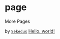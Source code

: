 # page
More Pages

by [`Sekedus`](https://sekedus.blogspot.com)
<a href="http://example.com/" target="_blank">Hello, world!</a>
